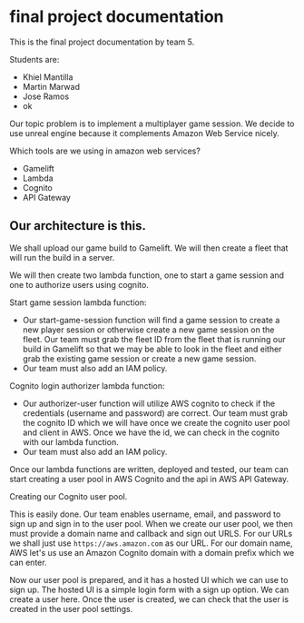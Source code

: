 # final project documentation

This is the final project documentation by team 5.

Students are:
* Khiel Mantilla
* Martin Marwad
* Jose Ramos
* ok

Our topic problem is to implement a multiplayer game session. We decide to use unreal engine because it complements Amazon Web Service nicely.

Which tools are we using in amazon web services?
* Gamelift
* Lambda
* Cognito
* API Gateway

## Our architecture is this.

We shall upload our game build to Gamelift. We will then create a fleet that will run the build in a server.

We will then create two lambda function, one to start a game session and one to authorize users using cognito.

Start game session lambda function:
* Our start-game-session function will find a game session to create a new player session or otherwise create a new game session on the fleet. Our team must grab the fleet ID from the fleet that is running our build in Gamelift so that we may be able to look in the fleet and either grab the existing game session or create a new game session.
* Our team must also add an IAM policy.

Cognito login authorizer lambda function:
* Our authorizer-user function will utilize AWS cognito to check if the credentials (username and password) are correct. Our team must grab the cognito ID which we will have once we create the cognito user pool and client in AWS. Once we have the id, we can check in the cognito with our lambda function.
* Our team must also add an IAM policy.

Once our lambda functions are written, deployed and tested, our team can start creating a user pool in AWS Cognito and the api in AWS API Gateway.

Creating our Cognito user pool.

This is easily done. Our team enables username, email, and password to sign up and sign in to the user pool. When we create our user pool, we then must provide a domain name and callback and sign out URLS. For our URLs we shall just use `https://aws.amazon.com` as our URL. For our domain name, AWS let's us use an Amazon Cognito domain with a domain prefix which we can enter.

Now our user pool is prepared, and it has a hosted UI which we can use to sign up. The hosted UI is a simple login form with a sign up option. We can create a user here. Once the user is created, we can check that the user is created in the user pool settings.


